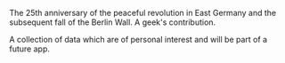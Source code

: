 The 25th anniversary of the peaceful revolution in East Germany and the subsequent fall of the Berlin Wall.
A geek's contribution. 

A collection of data which are of personal interest and will be part of a future app.
